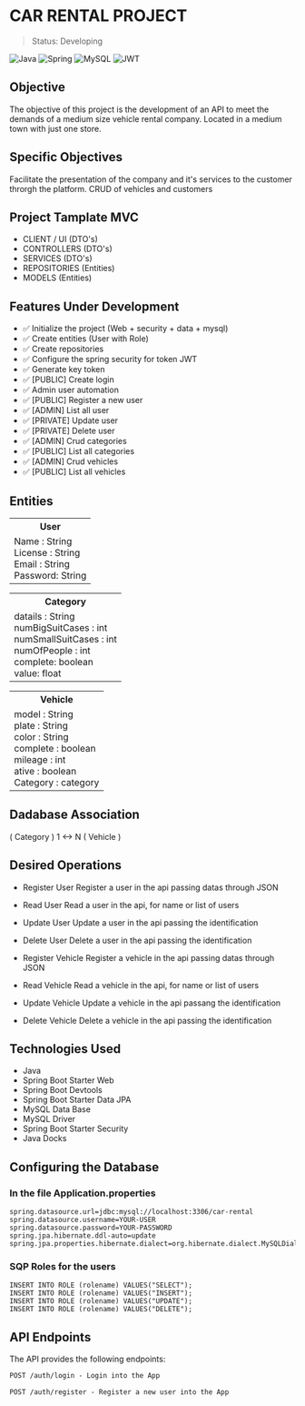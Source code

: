 # CAR RENTAL PROJECT

> Status: Developing 

![Java](https://img.shields.io/badge/java-%23ED8B00.svg?style=for-the-badge&logo=openjdk&logoColor=white)
![Spring](https://img.shields.io/badge/spring-%236DB33F.svg?style=for-the-badge&logo=spring&logoColor=white)
![MySQL](https://img.shields.io/badge/mysql-4479A1.svg?style=for-the-badge&logo=mysql&logoColor=white)
![JWT](https://img.shields.io/badge/JWT-black?style=for-the-badge&logo=JSON%20web%20tokens)


## Objective
The objective of this project is the development of an API to meet the demands of a medium size vehicle rental company. Located in a medium town with just one store.


## Specific Objectives
Facilitate the presentation of the company and it's services to the customer throrgh the platform. CRUD of vehicles and customers


## Project Tamplate MVC
+ CLIENT / UI (DTO's)
+ CONTROLLERS (DTO's)
+ SERVICES (DTO's)
+ REPOSITORIES (Entities)
+ MODELS (Entities)


## Features Under Development
+ ✅ Initialize the project (Web + security + data + mysql)
+ ✅ Create entities (User with Role)
+ ✅ Create repositories
+ ✅ Configure the spring security for token JWT
+ ✅ Generate key token
+ ✅ [PUBLIC] Create login
+ ✅ Admin user automation
+ ✅ [PUBLIC] Register a new user
+ ✅ [ADMIN] List all user
+ ✅ [PRIVATE] Update user 
+ ✅ [PRIVATE] Delete user 
+ ✅ [ADMIN] Crud categories
+ ✅ [PUBLIC] List all categories
+ ✅ [ADMIN] Crud vehicles
+ ✅ [PUBLIC] List all vehicles

## Entities

<table>
  <tr>
    <th>User</th>
  </tr>
  <tr>
    <td>
      Name : String <br>
      License : String <br>
      Email : String <br>
      Password: String <br>
    </td>
  </tr>
</table>    

<table>
  <tr>
    <th>Category</th>
  </tr>
  <tr>
    <td>
      datails : String <br>
      numBigSuitCases : int <br>
      numSmallSuitCases : int <br>
      numOfPeople : int <br>
      complete: boolean <br>
      value: float
    </td>
  </tr>
</table>    

<table>
  <tr>
    <th>Vehicle</th>
  </tr>
  <tr>
    <td>
      model : String <br>
      plate : String <br>
      color : String <br>
      complete : boolean <br>
      mileage : int <br>
      ative : boolean <br>
      Category : category <br>
    </td>
  </tr>
</table>    

## Dadabase Association
( Category )  1 <-> N  ( Vehicle )

## Desired Operations
* Register User
Register a user in the api passing datas through JSON 
* Read User
Read a user in the api, for name or list of users
* Update User
Update a user in the api passing the identification
* Delete User
Delete a user in the api passing the identification

* Register Vehicle
Register a vehicle in the api passing datas through JSON
* Read Vehicle
Read a vehicle in the api, for name or list of users
* Update Vehicle
Update a vehicle in the api passang the identification
* Delete Vehicle
Delete a vehicle in the api passing the identification


## Technologies Used
* Java
* Spring Boot Starter Web
* Spring Boot Devtools
* Spring Boot Starter Data JPA
* MySQL Data Base
* MySQL Driver
* Spring Boot Starter Security
* Java Docks


## Configuring the Database
### In the file Application.properties

```
spring.datasource.url=jdbc:mysql://localhost:3306/car-rental 
spring.datasource.username=YOUR-USER
spring.datasource.password=YOUR-PASSWORD
spring.jpa.hibernate.ddl-auto=update 
spring.jpa.properties.hibernate.dialect=org.hibernate.dialect.MySQLDialect
```

### SQP Roles for the users
```
INSERT INTO ROLE (rolename) VALUES("SELECT");
INSERT INTO ROLE (rolename) VALUES("INSERT");
INSERT INTO ROLE (rolename) VALUES("UPDATE");
INSERT INTO ROLE (rolename) VALUES("DELETE");
```

## API Endpoints
The API provides the following endpoints:

```markdown
POST /auth/login - Login into the App

POST /auth/register - Register a new user into the App
```







